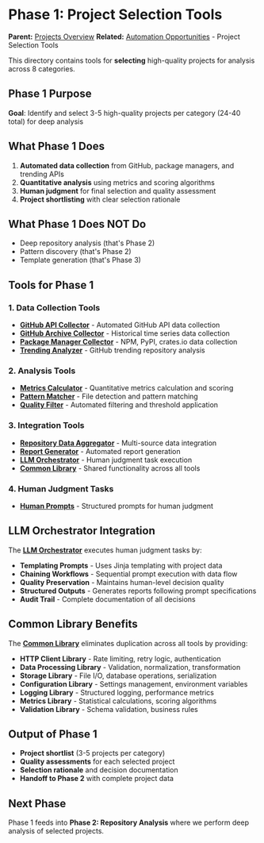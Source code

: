 # Phase 1: Project Selection Tools

**Parent:** [Projects Overview](../README.md)
**Related:** [Automation Opportunities](../../phases/01-project-selection/AUTOMATION_OPPORTUNITIES.md) - Project Selection Tools

This directory contains tools for **selecting** high-quality projects for analysis across 8 categories.

## Phase 1 Purpose
**Goal**: Identify and select 3-5 high-quality projects per category (24-40 total) for deep analysis

## What Phase 1 Does
1. **Automated data collection** from GitHub, package managers, and trending APIs
2. **Quantitative analysis** using metrics and scoring algorithms
3. **Human judgment** for final selection and quality assessment
4. **Project shortlisting** with clear selection rationale

## What Phase 1 Does NOT Do
- Deep repository analysis (that's Phase 2)
- Pattern discovery (that's Phase 2)
- Template generation (that's Phase 3)

## Tools for Phase 1

### 1. Data Collection Tools
- **[GitHub API Collector](github-api-collector/README.md)** - Automated GitHub API data collection
- **[GitHub Archive Collector](github-archive-collector/README.md)** - Historical time series data collection
- **[Package Manager Collector](package-manager-collector/README.md)** - NPM, PyPI, crates.io data collection
- **[Trending Analyzer](trending-analyzer/README.md)** - GitHub trending repository analysis

### 2. Analysis Tools
- **[Metrics Calculator](metrics-calculator/README.md)** - Quantitative metrics calculation and scoring
- **[Pattern Matcher](pattern-matcher/README.md)** - File detection and pattern matching
- **[Quality Filter](quality-filter/README.md)** - Automated filtering and threshold application

### 3. Integration Tools
- **[Repository Data Aggregator](repository-data-aggregator/README.md)** - Multi-source data integration
- **[Report Generator](report-generator/README.md)** - Automated report generation
- **[LLM Orchestrator](llm-orchestrator/README.md)** - Human judgment task execution
- **[Common Library](common-library/README.md)** - Shared functionality across all tools

### 4. Human Judgment Tasks
- **[Human Prompts](../../data/prompts/01-project-selection/)** - Structured prompts for human judgment

## LLM Orchestrator Integration

The **[LLM Orchestrator](llm-orchestrator/README.md)** executes human judgment tasks by:

- **Templating Prompts** - Uses Jinja templating with project data
- **Chaining Workflows** - Sequential prompt execution with data flow
- **Quality Preservation** - Maintains human-level decision quality
- **Structured Outputs** - Generates reports following prompt specifications
- **Audit Trail** - Complete documentation of all decisions

## Common Library Benefits

The **[Common Library](common-library/README.md)** eliminates duplication across all tools by providing:

- **HTTP Client Library** - Rate limiting, retry logic, authentication
- **Data Processing Library** - Validation, normalization, transformation
- **Storage Library** - File I/O, database operations, serialization
- **Configuration Library** - Settings management, environment variables
- **Logging Library** - Structured logging, performance metrics
- **Metrics Library** - Statistical calculations, scoring algorithms
- **Validation Library** - Schema validation, business rules

## Output of Phase 1
- **Project shortlist** (3-5 projects per category)
- **Quality assessments** for each selected project
- **Selection rationale** and decision documentation
- **Handoff to Phase 2** with complete project data

## Next Phase
Phase 1 feeds into **Phase 2: Repository Analysis** where we perform deep analysis of selected projects.
